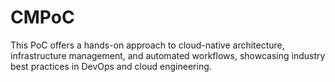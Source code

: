 # CMPoC
This PoC offers a hands-on approach to cloud-native architecture, infrastructure management, and automated workflows, showcasing industry best practices in DevOps and cloud engineering.

